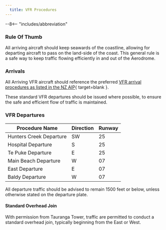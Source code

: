 ```yaml
---
  title: VFR Procedures
---
```


--8<-- "includes/abbreviation"

### Rule Of Thumb

All arriving aircraft should keep seawards of the coastline, allowing for departing aircraft to pass on the land-side of the coast. This general rule is a safe way to keep traffic flowing efficiently in and out of the Aerodrome.


### Arrivals

All Arriving VFR aircraft should reference the preferred [VFR arrival procedures as listed in the NZ AIP](https://www.aip.net.nz/assets/AIP/Aerodrome-Charts/Tauranga-NZTG/NZTG_35.1_35.2.pdf){ target=blank }.

These standard VFR departures should be issued where possible, to ensure the safe and efficient flow of traffic is maintained.

### VFR Departures

| Procedure Name          | Direction | Runway |
| ----------------------- | --------- | ------ |
| Hunters Creek Departure | SW        | 25     |
| Hospital Departure      | S         | 25     |
| Te Puke Departure       | E         | 25     |
| Main Beach Departure    | W         | 07     |
| East Departure          | E         | 07     |
| Baldy Departure         | W         | 07     |


All departure traffic should be advised to remain 1500 feet or below, unless otherwise stated on the departure plate.

#### Standard Overhead Join

With permission from Tauranga Tower, traffic are permitted to conduct a standard overhead join, typically beginning from the East or West.

